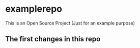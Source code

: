 # examplerepo
This is an Open Source Project (Just for an example purpose)


## The first changes in this repo
